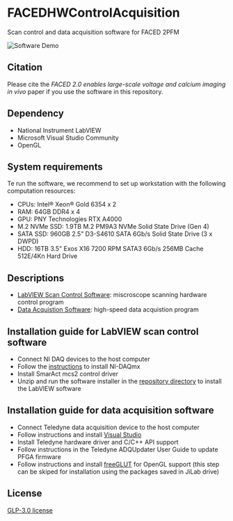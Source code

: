 # FACEDHWControlAcquisition
Scan control and data acquisition software for FACED 2PFM

![Software Demo](./Assets/SoftwareDemo.gif)


## Citation
Please cite the *FACED 2.0 enables large-scale voltage and calcium imaging in vivo* paper if you use the software in this repository.  


## Dependency
- National Instrument LabVIEW 
- Microsoft Visual Studio Community
- OpenGL


## System requirements 
Te run the software, we recommend to set up workstation with the following computation resources:
- CPUs: Intel® Xeon® Gold 6354 x 2
- RAM: 64GB DDR4 x 4
- GPU: PNY Technologies RTX A4000
- M.2 NVMe SSD: 1.9TB M.2 PM9A3 NVMe Solid State Drive (Gen 4)
- SATA SSD: 960GB 2.5" D3-S4610 SATA 6Gb/s Solid State Drive
(3 x DWPD)
- HDD: 16TB 3.5" Exos X16 7200 RPM SATA3 6Gb/s 256MB
Cache 512E/4Kn Hard Drive


## Descriptions 
- [LabVIEW Scan Control Software](./FACED_DataAcquisition/): miscroscope scanning hardware control program
- [Data Acquistion Software](./FACED_ScanControl/): high-speed data acquistion program


## Installation guide for LabVIEW scan control software
- Connect NI DAQ devices to the host computer
- Follow the [instructions](https://www.youtube.com/watch?v=4x_EH53hb2I) to install NI-DAQmx
- Install SmarAct mcs2 control driver
- Unzip and run the software installer in the [repository directory](./FACED_ScanControl/) to install the LabVIEW software


## Installation guide for data acquisition software
- Connect Teledyne data acquisition device to the host computer
- Follow instructions and install [Visual Studio](https://visualstudio.microsoft.com/)
- Install Teledyne hardware driver and C/C++ API support
- Follow instructions in the Teledyne ADQUpdater User Guide to update PFGA firmware
- Follow instructions and install [freeGLUT](https://freeglut.sourceforge.net/) for OpenGL support (this step can be skiped for installation using the packages saved in JiLab drive)


## License
[GLP-3.0 license](./LICENSE)